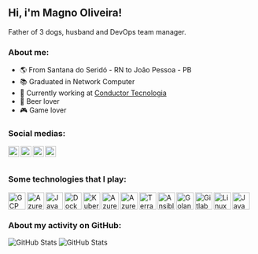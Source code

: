 ## Hi, i'm Magno Oliveira!

Father of 3 dogs, husband and DevOps team manager.

### About me:

- :earth_americas: From Santana do Seridó - RN to João Pessoa - PB
- :books: Graduated in Network Computer
- :office: Currently working at [Conductor Tecnologia](https://conductor.com.br)
- :beer: Beer lover 
- :video_game: Game lover

### Social medias:
[<img align="left" alt="LinkedIn" width="22px" src="https://cdn.jsdelivr.net/npm/simple-icons@v3/icons/linkedin.svg"/>](https://www.linkedin.com/in/magno-o/)
[<img align="left" alt="Steam" width="22px" src="https://cdn.jsdelivr.net/npm/simple-icons@3.11.0/icons/steam.svg"/>](https://steamcommunity.com/id/magnonta)
[<img align="left" alt="Instagram" width="22px" src="https://cdn.jsdelivr.net/npm/simple-icons@v3/icons/instagram.svg"/>](https://instagram.com/omagnooliveira_)
[<img align="left" alt="Twitter" width="22px" src="https://cdn.jsdelivr.net/npm/simple-icons@v3/icons/twitter.svg"/>](https://twitter.com/omagnooliveira_)

<br /><br />

### Some technologies that I play:

<img align="left" alt="GCP" width="35px" src="https://cdn.jsdelivr.net/npm/simple-icons@3.11.0/icons/googlecloud.svg"/>
<img align="left" alt="Azure Cloud" width="35px" src="https://cdn.jsdelivr.net/npm/simple-icons@3.11.0/icons/microsoftazure.svg"/>
<img align="left" alt="Java" width="35px" src="https://cdn.jsdelivr.net/npm/simple-icons@3.11.0/icons/java.svg"/>
<img align="left" alt="Docker" width="35px" src="https://cdn.jsdelivr.net/npm/simple-icons@3.11.0/icons/docker.svg" />
<img align="left" alt="Kubernetes" width="35px" src="https://cdn.jsdelivr.net/npm/simple-icons@3.11.0/icons/kubernetes.svg">
<img align="left" alt="Azure DevOps" width="35px" src="https://cdn.jsdelivr.net/npm/simple-icons@3.11.0/icons/azuredevops.svg">
<img align="left" alt="Azure Pipelines" width="35px" src="https://cdn.jsdelivr.net/npm/simple-icons@3.11.0/icons/azurepipelines.svg">
<img align="left" alt="Terraform" width="35px" src="https://cdn.jsdelivr.net/npm/simple-icons@3.11.0/icons/terraform.svg">
<img align="left" alt="Ansible" width="35px" src="https://cdn.jsdelivr.net/npm/simple-icons@3.11.0/icons/ansible.svg">
<img align="left" alt="Golang" width="35px" src="https://cdn.jsdelivr.net/npm/simple-icons@3.11.0/icons/go.svg">
<img align="left" alt="Gitlab CI/CD" width="35px" src="https://cdn.jsdelivr.net/npm/simple-icons@3.11.0/icons/gitlab.svg">
<img align="left" alt="Linux" width="35px" src="https://cdn.jsdelivr.net/npm/simple-icons@3.11.0/icons/linux.svg">
<img align="left" alt="JavaScript" width="35px" src="https://cdn.jsdelivr.net/npm/simple-icons@3.11.0/icons/javascript.svg">

<br /><br />

### About my activity on GitHub:

![GitHub Stats](https://github-readme-stats.vercel.app/api/top-langs/?username=magnonta&theme=dark&hide=tcl,css,html,batchfile,shell&langs_count=10&layout=compact)
![GitHub Stats](https://github-readme-stats.vercel.app/api?username=magnonta&show_icons=true&theme=dark&count_private=true)
